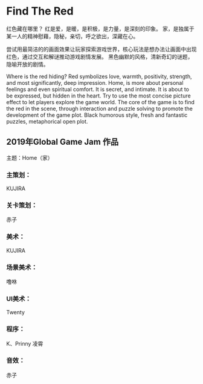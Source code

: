 # Find The Red
红色藏在哪里？
红是爱，是暖，是积极，是力量，是深刻的印象。
家，是独属于某一人的精神慰藉，隐秘，亲切，呼之欲出，深藏在心。

尝试用最简洁的的画面效果让玩家探索游戏世界，核心玩法是想办法让画面中出现红色，通过交互和解谜推动游戏剧情发展。
黑色幽默的风格，清新奇幻的谜题，隐喻开放的剧情。

Where is the red hiding?
Red symbolizes love, warmth, positivity, strength, and most significantly, deep impression.
Home, is more about personal feelings and even spiritual comfort. It is secret, and intimate. It is about to be expressed, but hidden in the heart.
Try to use the most concise picture effect to let players explore the game world. The core of the game is to find the red in the scene, through interaction and puzzle solving to promote the development of the game plot.
Black humorous style, fresh and fantastic puzzles, metaphorical open plot.

## 2019年Global Game Jam 作品
主题：Home（家）

### 主策划：
KUJIRA
### 关卡策划：
赤子
### 美术：
KUJIRA
### 场景美术：
噜咻
### UI美术：
Twenty
### 程序：
K、Prinny 凌霄
### 音效：
赤子
